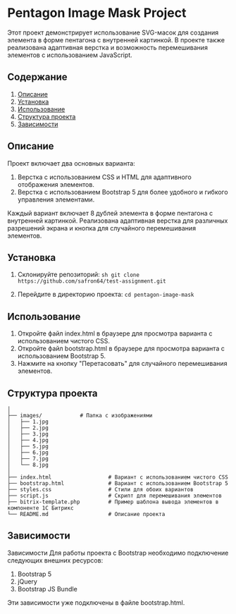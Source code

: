 # Pentagon Image Mask Project

Этот проект демонстрирует использование SVG-масок для создания элемента в форме пентагона с внутренней картинкой. В проекте также реализована адаптивная верстка и возможность перемешивания элементов с использованием JavaScript.

## Содержание

1. [Описание](#описание)
2. [Установка](#установка)
3. [Использование](#использование)
4. [Структура проекта](#структура-проекта)
5. [Зависимости](#зависимости)

## Описание

Проект включает два основных варианта:
1. Верстка с использованием CSS и HTML для адаптивного отображения элементов.
2. Верстка с использованием Bootstrap 5 для более удобного и гибкого управления элементами.

Каждый вариант включает 8 дублей элемента в форме пентагона с внутренней картинкой. Реализована адаптивная верстка для различных разрешений экрана и кнопка для случайного перемешивания элементов.

## Установка

1. Склонируйте репозиторий:
   ```sh git clone https://github.com/safron64/test-assignment.git```

2. Перейдите в директорию проекта:
    ```cd pentagon-image-mask```

## Использование
1. Откройте файл index.html в браузере для просмотра варианта с использованием чистого CSS.
2. Откройте файл bootstrap.html в браузере для просмотра варианта с использованием Bootstrap 5.
3. Нажмите на кнопку "Перетасовать" для случайного перемешивания элементов.

## Структура проекта 

```pentagon-image-mask/
│
├── images/            # Папка с изображениями
│   ├── 1.jpg
│   ├── 2.jpg
│   ├── 3.jpg
│   ├── 4.jpg
│   ├── 5.jpg
│   ├── 6.jpg
│   ├── 7.jpg
│   └── 8.jpg
│
├── index.html                  # Вариант с использованием чистого CSS
├── bootstrap.html              # Вариант с использованием Bootstrap 5
├── styles.css                  # Стили для обоих вариантов
├── script.js                   # Скрипт для перемешивания элементов
├── bitrix-template.php         # Пример шаблона вывода элементов в компоненте 1C Битрикс
└── README.md                   # Описание проекта
```

## Зависимости 

Зависимости
Для работы проекта с Bootstrap необходимо подключение следующих внешних ресурсов:

1. Bootstrap 5
2. jQuery
3. Bootstrap JS Bundle

Эти зависимости уже подключены в файле bootstrap.html.



